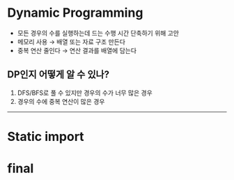 # Dynamic Programming
- 모든 경우의 수를 실행하는데 드는 수행 시간 단축하기 위해 고안
- 메모리 사용 → 배열 또는 자료 구조 만든다
- 중복 연산 줄인다 → 연산 결과를 배열에 담는다

## DP인지 어떻게 알 수 있나?
1. DFS/BFS로 풀 수 있지만 경우의 수가 너무 많은 경우
2. 경우의 수에 중복 연산이 많은 경우

---
# Static import

# final